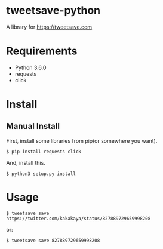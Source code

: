 # tweetsave-python
A library for https://tweetsave.com

# Requirements
- Python 3.6.0
- requests
- click

# Install
## Manual Install
First, install some libraries from pip(or somewhere you want).

`$ pip install requests click`

And, install this.

`$ python3 setup.py install`

# Usage
`$ tweetsave save https://twitter.com/kakakaya/status/827889729659998208`

or:

`$ tweetsave save 827889729659998208`
